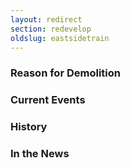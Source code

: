```yaml
---
layout: redirect
section: redevelop
oldslug: eastsidetrain
---
```


### Reason for Demolition


### Current Events


### History


### In the News
